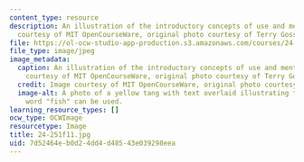 ```yaml
---
content_type: resource
description: An illustration of the introductory concepts of use and mention. Image
  courtesy of MIT OpenCourseWare, original photo courtesy of Terry Goss.
file: https://ol-ocw-studio-app-production.s3.amazonaws.com/courses/24-251-introduction-to-philosophy-of-language-fall-2011/7d52464eb0d24dd4d48543e039298eea_24-251f11.jpg
file_type: image/jpeg
image_metadata:
  caption: An illustration of the introductory concepts of use and mention. (Image
    courtesy of MIT OpenCourseWare, original photo courtesy of Terry Goss.)
  credit: Image courtesy of MIT OpenCourseWare, original photo courtesy of Terry Goss.
  image-alt: A photo of a yellow tang with text overlaid illustrating the ways the
    word "fish" can be used.
learning_resource_types: []
ocw_type: OCWImage
resourcetype: Image
title: 24-251f11.jpg
uid: 7d52464e-b0d2-4dd4-d485-43e039298eea
---
```

